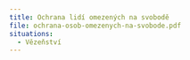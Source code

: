 ```yaml
---
title: Ochrana lidí omezených na svobodě
file: ochrana-osob-omezenych-na-svobode.pdf
situations:
  - Vězeňství
---
```

